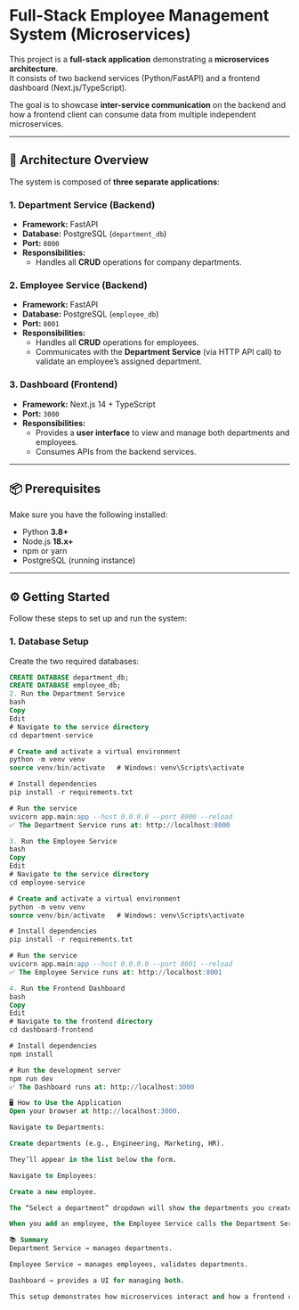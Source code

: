 # Full-Stack Employee Management System (Microservices)

This project is a **full-stack application** demonstrating a **microservices architecture**.  
It consists of two backend services (Python/FastAPI) and a frontend dashboard (Next.js/TypeScript).

The goal is to showcase **inter-service communication** on the backend and how a frontend client can consume data from multiple independent microservices.

---

## 🚀 Architecture Overview

The system is composed of **three separate applications**:

### 1. Department Service (Backend)

- **Framework:** FastAPI
- **Database:** PostgreSQL (`department_db`)
- **Port:** `8000`
- **Responsibilities:**
  - Handles all **CRUD** operations for company departments.

### 2. Employee Service (Backend)

- **Framework:** FastAPI
- **Database:** PostgreSQL (`employee_db`)
- **Port:** `8001`
- **Responsibilities:**
  - Handles all **CRUD** operations for employees.
  - Communicates with the **Department Service** (via HTTP API call) to validate an employee’s assigned department.

### 3. Dashboard (Frontend)

- **Framework:** Next.js 14 + TypeScript
- **Port:** `3000`
- **Responsibilities:**
  - Provides a **user interface** to view and manage both departments and employees.
  - Consumes APIs from the backend services.

---

## 📦 Prerequisites

Make sure you have the following installed:

- Python **3.8+**
- Node.js **18.x+**
- npm or yarn
- PostgreSQL (running instance)

---

## ⚙️ Getting Started

Follow these steps to set up and run the system:

### 1. Database Setup

Create the two required databases:

```sql
CREATE DATABASE department_db;
CREATE DATABASE employee_db;
2. Run the Department Service
bash
Copy
Edit
# Navigate to the service directory
cd department-service

# Create and activate a virtual environment
python -m venv venv
source venv/bin/activate   # Windows: venv\Scripts\activate

# Install dependencies
pip install -r requirements.txt

# Run the service
uvicorn app.main:app --host 0.0.0.0 --port 8000 --reload
✅ The Department Service runs at: http://localhost:8000

3. Run the Employee Service
bash
Copy
Edit
# Navigate to the service directory
cd employee-service

# Create and activate a virtual environment
python -m venv venv
source venv/bin/activate   # Windows: venv\Scripts\activate

# Install dependencies
pip install -r requirements.txt

# Run the service
uvicorn app.main:app --host 0.0.0.0 --port 8001 --reload
✅ The Employee Service runs at: http://localhost:8001

4. Run the Frontend Dashboard
bash
Copy
Edit
# Navigate to the frontend directory
cd dashboard-frontend

# Install dependencies
npm install

# Run the development server
npm run dev
✅ The Dashboard runs at: http://localhost:3000

🖥️ How to Use the Application
Open your browser at http://localhost:3000.

Navigate to Departments:

Create departments (e.g., Engineering, Marketing, HR).

They’ll appear in the list below the form.

Navigate to Employees:

Create a new employee.

The “Select a department” dropdown will show the departments you created.

When you add an employee, the Employee Service calls the Department Service to verify the department ID before saving the record.

📚 Summary
Department Service → manages departments.

Employee Service → manages employees, validates departments.

Dashboard → provides a UI for managing both.

This setup demonstrates how microservices interact and how a frontend client integrates multiple backends.
```
